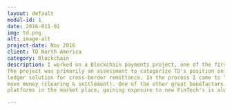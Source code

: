 ```yaml
---
layout: default
modal-id: 1
date: 2016-011-01
img: td.png
alt: image-alt
project-date: Nov 2016
client: TD North America
category: Blockchain
description: I worked on a Blockchain payments project, one of the first few blockchain related projects in Canada for Accenture.
The project was primarily an assessment to categorize TD's position on Blockchain, and understand how the bank would use a distributed
ledger solution for cross-border remittance. In the process I came to learn much about how financial institutions perform payments or
move money (clearing & settlement). One of the other great benefactors was that I was able to learn more about different distributed ledger
platforms in the market place, gaining exposure to new FinTech's is always an incredible benefit!

---
```

